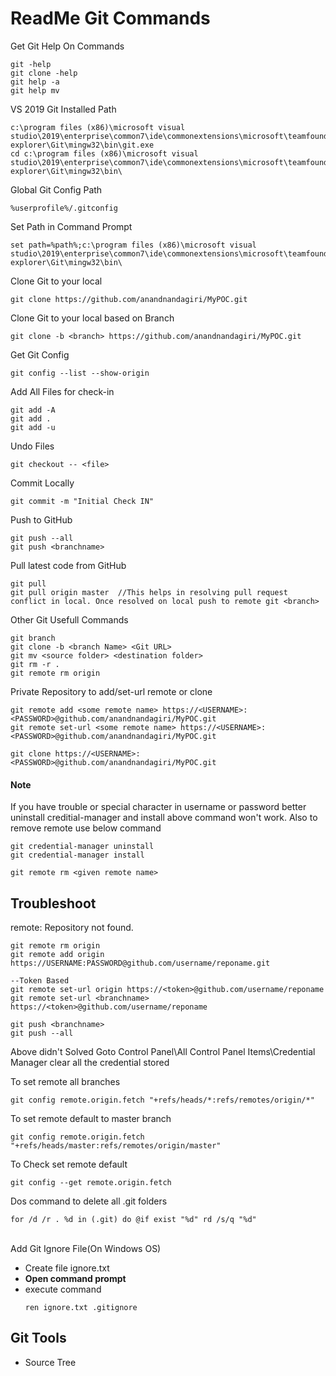# ReadMe Git Commands

Get Git Help On Commands
```
git -help
git clone -help
git help -a
git help mv
```
VS 2019 Git Installed Path
```
c:\program files (x86)\microsoft visual studio\2019\enterprise\common7\ide\commonextensions\microsoft\teamfoundation\team explorer\Git\mingw32\bin\git.exe
cd c:\program files (x86)\microsoft visual studio\2019\enterprise\common7\ide\commonextensions\microsoft\teamfoundation\team explorer\Git\mingw32\bin\
```
Global Git Config Path
```
%userprofile%/.gitconfig
```
Set Path in Command Prompt
```
set path=%path%;c:\program files (x86)\microsoft visual studio\2019\enterprise\common7\ide\commonextensions\microsoft\teamfoundation\team explorer\Git\mingw32\bin\
```
Clone Git to your local
```
git clone https://github.com/anandnandagiri/MyPOC.git
```

Clone Git to your local based on Branch
```
git clone -b <branch> https://github.com/anandnandagiri/MyPOC.git
```
Get Git Config
```
git config --list --show-origin
```

Add All Files for check-in
```
git add -A
git add .
git add -u
```

Undo Files
```
git checkout -- <file>
```

Commit Locally
```
git commit -m "Initial Check IN"
```

Push to GitHub
```
git push --all
git push <branchname>
```

Pull latest code from GitHub
```
git pull
git pull origin master  //This helps in resolving pull request conflict in local. Once resolved on local push to remote git <branch>
```
Other Git Usefull Commands
```
git branch
git clone -b <branch Name> <Git URL>
git mv <source folder> <destination folder>
git rm -r .
git remote rm origin
```
Private Repository to add/set-url remote or clone
```
git remote add <some remote name> https://<USERNAME>:<PASSWORD>@github.com/anandnandagiri/MyPOC.git
git remote set-url <some remote name> https://<USERNAME>:<PASSWORD>@github.com/anandnandagiri/MyPOC.git

git clone https://<USERNAME>:<PASSWORD>@github.com/anandnandagiri/MyPOC.git
```
#### Note 
If you have trouble or special character in username or password better uninstall creditial-manager and install above command won't work.  Also to remove remote use below command
```
git credential-manager uninstall
git credential-manager install

git remote rm <given remote name>
```
## Troubleshoot

remote: Repository not found.
```
git remote rm origin
git remote add origin  https://USERNAME:PASSWORD@github.com/username/reponame.git

--Token Based
git remote set-url origin https://<token>@github.com/username/reponame
git remote set-url <branchname> https://<token>@github.com/username/reponame

git push <branchname>
git push --all
```
Above didn't Solved
Goto Control Panel\All Control Panel Items\Credential Manager clear all the credential stored

To set remote all branches
```
git config remote.origin.fetch "+refs/heads/*:refs/remotes/origin/*"
```

To set remote default to master branch
```
git config remote.origin.fetch  "+refs/heads/master:refs/remotes/origin/master"
```
To Check set remote default
```
git config --get remote.origin.fetch
```
Dos command to delete all .git folders
```
for /d /r . %d in (.git) do @if exist "%d" rd /s/q "%d"
```

 \
Add Git Ignore File(On Windows OS)
   * Create file ignore.txt
   * **Open command prompt** 
   * execute command
        ```
        ren ignore.txt .gitignore
        ```
## Git Tools

* Source Tree
